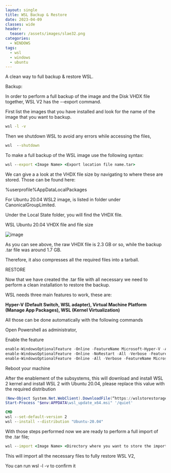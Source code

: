 ```yaml
---
layout: single
title: WSL Backup & Restore
date: 2023-04-09
classes: wide
header:
  teaser: /assets/images/slae32.png
categories:
  - WINDOWS
tags:
  - wsl
  - windows
  - ubuntu
---
```

A clean way to full backup & restore WSL.

Backup:

In order to perform a full backup of the image and the Disk VHDX file together, WSL V2 has the --export  command.

First list the images that you have installed and look for the name of the image that you want to backup.

```cmd
wsl -l -v
```

Then we shutdown WSL to avoid any errors while accessing the files,
```cmd
wsl  --shutdown
```

To make a full backup of the WSL image use the following syntax:
```cmd
wsl --export <Image Name> <Export location file name.tar>
```
 
We can give a a look at the VHDX file size by navigating to where these are stored. 
Those can be found here:

%userprofile%AppDataLocalPackages

For Ubuntu 20.04 WSL2 image,  is listed in folder under CanonicalGroupLimited.

Under the Local State folder, you will find the VHDX file.

WSL Ubuntu 20.04 VHDX file and file size

![image](https://user-images.githubusercontent.com/78656150/230788972-b64514e8-8c8c-48bb-ae29-635ee69ac5c9.png)

As you can see above, the raw VHDX file is 2.3 GB or so, while the backup .tar file was around 1.7 GB. 

Therefore, it also compresses all the required files into a tarball.

RESTORE

Now that we have created the .tar file with all necessary we need to perform a clean installation to restore the backup.

WSL needs three main features to work, these are:

**Hyper-V (Default Switch, WSL adapter), Virtual Machine Platform (Manage App Packages), WSL (Kernel Virtualization)**
 
All those can be done automatically with the following commands

Open Powershell as administrator,

Enable the feature
```powershell
enable-WindowsOptionalFeature -Online -FeatureName Microsoft-Hyper-V -All
enable-WindowsOptionalFeature -Online -NoRestart -All -Verbose -FeatureName VirtualMachinePlatform
enable-WindowsOptionalFeature -Online -All -Verbose -FeatureName Microsoft-Windows-Subsystem-Linux
```
 
Reboot your machine

After the enablement of the subsystems, this will download and install WSL 2 kernel and install WSL 2 with Ubuntu 20.04, please replace this value with the required distribution

```powershell
(New-Object System.Net.WebClient).DownloadFile(“https://wslstorestorage.blob.core.windows.net/wslblob/wsl_update_x64.msi”,"$env:APPDATA\wsl_update_x64.msi")
Start-Process "$env:APPDATA\wsl_update_x64.msi" '/quiet'
```

```cmd
CMD
wsl --set-default-version 2
wsl --install --distribution "Ubuntu-20.04"
```
 
With those steps performed now we are ready to perform a full import of the .tar file;

```cmd
wsl --import <Image Name> <Directory where you want to store the imported image> <Directory where the exported .tar file exists>
```

This will import all the necessary files to fully restore WSL V2,

You can run wsl  -l -v to confirm it
